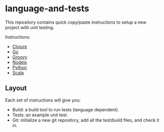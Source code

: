 language-and-tests
==================

This repository contains quick copy/paste instructions to setup a new project
with unit testing.

Instructions:
 * [Clojure](clojure/README.md)
 * [Go](go/README.md)
 * [Groovy](groovy/README.md)
 * [Nodejs](nodejs/README.md)
 * [Python](python/README.md)
 * [Scala](scala/README.md)

Layout
------

Each set of instructions will give you:

 * Build: a build tool to run tests (language dependent).
 * Tests: an example unit test.
 * Git: initialize a new git repository, add all the test/build files, and check it in.
